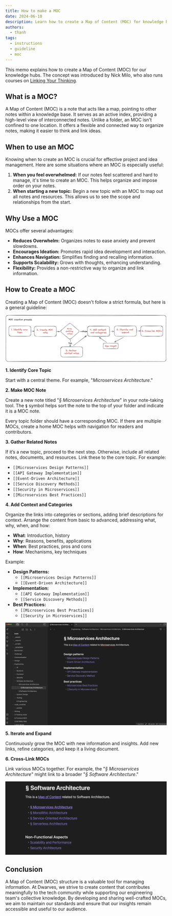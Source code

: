 ```yaml
---
title: How to make a MOC
date: 2024-06-10
description: Learn how to create a Map of Content (MOC) for knowledge hubs. This guide introduces MOC's benefits and providing a step-by-step process for organizing and linking notes effectively
authors:
  - thanh
tags:
  - instructions
  - guideline
  - moc
---
```


This memo explains how to create a Map of Content (MOC) for our knowledge hubs. The concept was introduced by Nick Milo, who also runs courses on [Linking Your Thinking](https://www.linkingyourthinking.com/learn-more).

## **What is a MOC?**

A Map of Content (MOC) is a note that acts like a map, pointing to other notes within a knowledge base. It serves as an active index, providing a high-level view of interconnected notes. Unlike a folder, an MOC isn't confined to one location. It offers a flexible and connected way to organize notes, making it easier to think and link ideas.

## **When to use an MOC**

Knowing when to create an MOC is crucial for effective project and idea management. Here are some situations where an MOC is especially useful:

1. **When you feel overwhelmed:** If our notes feel scattered and hard to manage, it's time to create an MOC. This helps organize and impose order on your notes.
2. **When starting a new topic:** Begin a new topic with an MOC to map out all notes and resources. This allows us to see the scope and relationships from the start.

## **Why Use a MOC**

MOCs offer several advantages:

- **Reduces Overwhelm:** Organizes notes to ease anxiety and prevent slowdowns.
- **Encourages Ideation:** Promotes rapid idea development and interaction.
- **Enhances Navigation:** Simplifies finding and recalling information.
- **Supports Scalability:** Grows with thoughts, enhancing understanding.
- **Flexibility:** Provides a non-restrictive way to organize and link information.

## **How to Create a MOC**

Creating a Map of Content (MOC) doesn't follow a strict formula, but here is a general guideline:

![](assets/how-to-make-a-moc_how-to-make-moc-process.webp)

**1. Identify Core Topic**

Start with a central theme. For example, "_Microservices Architecture_."

**2. Make MOC Note**

Create a new note titled "_§ Microservices Architecture_" in your note-taking tool. The **`§`** symbol helps sort the note to the top of your folder and indicate it is a MOC note.

Every topic folder should have a corresponding MOC. If there are multiple MOCs, create a home MOC helps with navigation for readers and contributors.

**3. Gather Related Notes**

If it’s a new topic, proceed to the next step. Otherwise, include all related notes, documents, and resources. Link these to the core topic. For example:

- `[[Microservices Design Patterns]]`
- `[[API Gateway Implementation]]`
- `[[Event-Driven Architecture]]`
- `[[Service Discovery Methods]]`
- `[[Security in Microservices]]`
- `[[Microservices Best Practices]]`

**4. Add Context and Categories**

Organize the links into categories or sections, adding brief descriptions for context. Arrange the content from basic to advanced, addressing what, why, when, and how:

- **What**: Introduction, history
- **Why**: Reasons, benefits, applications
- **When**: Best practices, pros and cons
- **How**: Mechanisms, key techniques

Example:

- **Design Patterns:**
  - `[[Microservices Design Patterns]]`
  - `[[Event-Driven Architecture]]`
- **Implementation:**
  - `[[API Gateway Implementation]]`
  - `[[Service Discovery Methods]]`
- **Best Practices:**
  - `[[Microservices Best Practices]]`
  - `[[Security in Microservices]]`

![](assets/how-to-make-a-moc_how-to-make-moc-ms-map.webp)

**5. Iterate and Expand**

Continuously grow the MOC with new information and insights. Add new links, refine categories, and keep it a living document.

**6. Cross-Link MOCs**

Link various MOCs together. For example, the "_§ Microservices Architecture_" might link to a broader "_§ Software Architecture_."

![](assets/how-to-make-a-moc_how-to-make-moc-sa-map.webp)

## **Conclusion**

A Map of Content (MOC) structure is a valuable tool for managing information. At Dwarves, we strive to create content that contributes meaningfully to the tech community while supporting our engineering team's collective knowledge. By developing and sharing well-crafted MOCs, we aim to maintain our standards and ensure that our insights remain accessible and useful to our audience.
